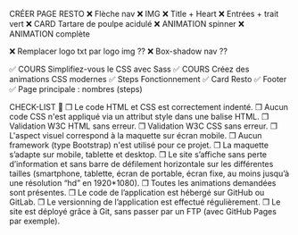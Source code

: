 CRÉER PAGE RESTO
❌ Flèche nav
❌ IMG
❌ Title + Heart
❌ Entrées + trait vert
❌ CARD Tartare de poulpe acidulé
❌ ANIMATION spinner
❌ ANIMATION complète


❌ Remplacer logo txt par logo img ??
❌ Box-shadow nav ??


✅ COURS Simplifiez-vous le CSS avec Sass 
✅ COURS Créez des animations CSS modernes
✅ Steps Fonctionnement
✅ Card Resto
✅ Footer
✅ Page principale : nombres (steps)

CHECK-LIST 📝
❒ Le code HTML et CSS est correctement indenté.
❒ Aucun code CSS n'est appliqué via un attribut style dans une balise HTML.
❒ Validation W3C HTML sans erreur.
❒ Validation W3C CSS sans erreur.
❒ L'aspect visuel correspond à la maquette sur écran mobile.
❒ Aucun framework (type Bootstrap) n'est utilisé pour ce projet.
❒ La maquette s’adapte sur mobile, tablette et desktop.
❒ Le site s’affiche sans perte d’information et sans barre de défilement horizontale sur les différentes tailles (smartphone, tablette, écran de portable, écran fixe, au moins jusqu’à une résolution “hd” en 1920*1080).
❒ Toutes les animations demandées sont présentes.
❒ Le code de l’application est hébergé sur GitHub ou GitLab.
❒ Le versionning de l’application est effectué régulièrement.
❒ Le site est déployé grâce à Git, sans passer par un FTP (avec GitHub Pages par exemple).